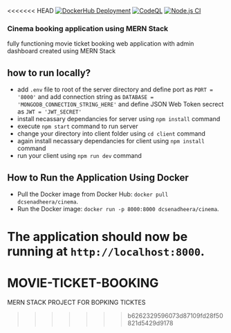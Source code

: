 <<<<<<< HEAD
[![DockerHub Deployment](https://github.com/DushanSenadheera/PUSL3120-Project/actions/workflows/deploy-to-dockerhub.yml/badge.svg?branch=main)](https://github.com/DushanSenadheera/PUSL3120-Project/actions/workflows/deploy-to-dockerhub.yml)
[![CodeQL](https://github.com/DushanSenadheera/PUSL3120-Project/actions/workflows/codeql.yml/badge.svg?branch=main)](https://github.com/DushanSenadheera/PUSL3120-Project/actions/workflows/codeql.yml)
[![Node.js CI](https://github.com/DushanSenadheera/PUSL3120-Project/actions/workflows/ci.yml/badge.svg?branch=main)](https://github.com/DushanSenadheera/PUSL3120-Project/actions/workflows/ci.yml)

### Cinema booking application using MERN Stack
fully functioning movie ticket booking web application with admin dashboard created using MERN Stack

## how to run locally?
- add `.env` file to root of the server directory and define port as `PORT = '8000'` and add connection string as `DATABASE = 'MONGODB_CONNECTION_STRING_HERE'` and define JSON Web Token secrect as `JWT = 'JWT_SECRET'`
- install necassary dependancies for server using `npm install` command
- execute `npm start` command to run server
- change your directory into client folder using `cd client` command
- again install necassary dependancies for client using `npm install` command
- run your client using `npm run dev` command

## How to Run the Application Using Docker
- Pull the Docker image from Docker Hub: `docker pull dcsenadheera/cinema`.
- Run the Docker image: `docker run -p 8000:8000 dcsenadheera/cinema`.
  
The application should now be running at `http://localhost:8000`.
=======
# MOVIE-TICKET-BOOKING
MERN STACK PROJECT FOR BOPKING TICKTES
>>>>>>> b6262329596073d87109fd28f50821d5429d9178
